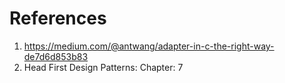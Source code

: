 # References

1. https://medium.com/@antwang/adapter-in-c-the-right-way-de7d6d853b83
2. Head First Design Patterns: Chapter: 7
